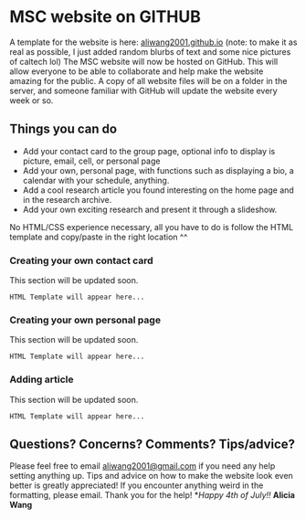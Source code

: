 # MSC website on GITHUB
A template for the website is here: [aliwang2001.github.io](https://aliwang2001.github.io)
(note: to make it as real as possible, I just added random blurbs of text and some nice pictures of caltech lol)
The MSC website will now be hosted on GitHub. This will allow everyone to be able to collaborate and help make the website amazing for the public. A copy of all website files will be on a folder in the server, and someone familiar with GitHub will update the website every week or so.

## Things you can do
* Add your contact card to the group page, optional info to display is picture, email, cell, or personal page
* Add your own, personal page, with functions such as displaying a bio, a calendar with your schedule, anything.
* Add a cool research article you found interesting on the home page and in the research archive.
* Add your own exciting research and present it through a slideshow.

No HTML/CSS experience necessary, all you have to do is follow the HTML template and copy/paste in the right location ^^

### Creating your own contact card

This section will be updated soon.

```
HTML Template will appear here...
```

### Creating your own personal page


This section will be updated soon.

```
HTML Template will appear here...
```

### Adding article

This section will be updated soon.

```
HTML Template will appear here...
```

## Questions? Concerns? Comments? Tips/advice?

Please feel free to email [aliwang2001@gmail.com](mailto:aliwang2001@gmail.com) if you need any help setting anything up.
Tips and advice on how to make the website look even better is greatly appreciated!
If you encounter anything weird in the formatting, please email. Thank you for the help!
**Happy 4th of July!!*
**Alicia Wang**
  

